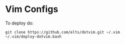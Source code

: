 Vim Configs
===========

To deploy do:

    git clone https://github.com/elts/dotvim.git ~/.vim
    ~/.vim/deploy-dotvim.bash
